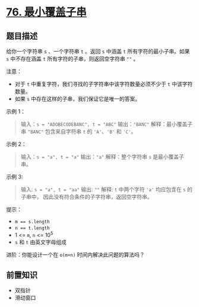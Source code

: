 # [76. 最小覆盖子串](https://leetcode.cn/problems/minimum-window-substring)

## 题目描述

给你一个字符串 `s` 、一个字符串 `t` 。返回 `s` 中涵盖 `t` 所有字符的最小子串。如果 `s` 中不存在涵盖 `t` 所有字符的子串，则返回空字符串 `""` 。

注意：

* 对于 `t` 中重复字符，我们寻找的子字符串中该字符数量必须不少于 `t` 中该字符数量。
* 如果 `s` 中存在这样的子串，我们保证它是唯一的答案。

示例 1：

> 输入：`s = "ADOBECODEBANC", t = "ABC"`
> 输出：`"BANC"`
> 解释：最小覆盖子串 `"BANC"` 包含来自字符串 `t` 的 `'A'`、`'B'` 和 `'C'`。

示例 2：

> 输入：`s = "a", t = "a"`
> 输出：`"a"`
> 解释：整个字符串 `s` 是最小覆盖子串。

示例 3:

> 输入: `s = "a", t = "aa"`
> 输出: `""`
> 解释: `t` 中两个字符 `'a'` 均应包含在 `s` 的子串中，
> 因此没有符合条件的子字符串，返回空字符串。

提示：

* `m == s.length`
* `n == t.length`
* $1$ <= `m`, `n` <= $10^5$
* `s` 和 `t` 由英文字母组成

进阶：你能设计一个在 `o(m+n)` 时间内解决此问题的算法吗？

## 前置知识

- 双指针
- 滑动窗口